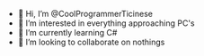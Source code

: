 - 👋 Hi, I’m @CoolProgrammerTicinese
- 👀 I’m interested in everything approaching PC's
- 🌱 I’m currently learning C#
- 💞️ I’m looking to collaborate on nothings

<!---
CoolProgrammerTicinese/CoolProgrammerTicinese is a ✨ special ✨ repository because its `README.md` (this file) appears on your GitHub profile.
You can click the Preview link to take a look at your changes.
--->
